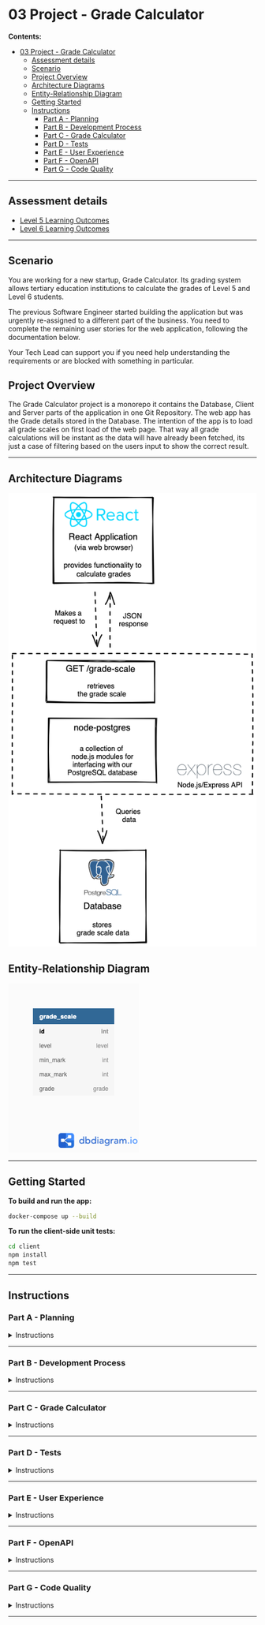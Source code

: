 # 03 Project - Grade Calculator

**Contents:**

- [03 Project - Grade Calculator](#03-project---grade-calculator)
  - [Assessment details](#assessment-details)
  - [Scenario](#scenario)
  - [Project Overview](#project-overview)
  - [Architecture Diagrams](#architecture-diagrams)
  - [Entity-Relationship Diagram](#entity-relationship-diagram)
  - [Getting Started](#getting-started)
  - [Instructions](#instructions)
    - [Part A - Planning](#part-a---planning)
    - [Part B - Development Process](#part-b---development-process)
    - [Part C - Grade Calculator](#part-c---grade-calculator)
    - [Part D - Tests](#part-d---tests)
    - [Part E - User Experience](#part-e---user-experience)
    - [Part F - OpenAPI](#part-f---openapi)
    - [Part G - Code Quality](#part-g---code-quality)

---

## Assessment details

- [Level 5 Learning Outcomes](./docs/learning-outcomes-l5.md)
- [Level 6 Learning Outcomes](./docs/learning-outcomes-l6.md)

---

## Scenario

You are working for a new startup, Grade Calculator. Its grading system allows tertiary education institutions to calculate the grades of Level 5 and Level 6 students.

The previous Software Engineer started building the application but was urgently re-assigned to a different part of the business. You need to complete the remaining user stories for the web application, following the documentation below.

Your Tech Lead can support you if you need help understanding the requirements or are blocked with something in particular.


## Project Overview

The Grade Calculator project is a monorepo it contains the Database, Client and Server parts of the application in one Git Repository. The web app has the Grade details stored in the Database. The intention of the app is to load all grade scales on first load of the web page. That way all grade calculations will be instant as the data will have already been fetched, its just a case of filtering based on the users input to show the correct result.

---

## Architecture Diagrams

![img](./diagrams/brief/grade-calculator-architecture-diagram.png)

## Entity-Relationship Diagram

![img](./diagrams/brief/grade-calculator-er-diagram.png)

---

## Getting Started

**To build and run the app:**

```zsh
docker-compose up --build
```

**To run the client-side unit tests:**

```zsh
cd client
npm install
npm test
```

---

## Instructions

### Part A - Planning

<details>
  <summary>Instructions</summary>

Read through this project and get an idea of work that you will need to implement.

To plan, organize and prioritize your work you will use GitHub Issues and a GitHub Project board. You do not need to implement each project part in the sequential order of Parts B-G. You will need to break down your work into small, manageable pieces.

You may end up with several GitHub Issues that make up one project part, and issues which contain work from a combination of the different project parts (eg. one issue containing both testing requirements and implementation of functionality).

**Acceptance criteria**

1. Each piece of work required (with the exception of Part B development process) is captured in a [GitHub Issue](https://docs.github.com/en/issues/tracking-your-work-with-issues/about-issues).
2. A [GitHub Project board](https://docs.github.com/en/issues/planning-and-tracking-with-projects/learning-about-projects/about-projects) is used to visualize your work AND is connected to your project repository.
3. A maximum of one issue is _In Progress_ at completion of the project.
4. Each GitHub Issue contains acceptance criteria/test cases for Parts C-G.
</details>

---

### Part B - Development Process

<details>
  <summary>Instructions</summary>

To avoid any waste for your workplace and technical debt for the client, it is important that you adhere to good development practices whilst working on this project.

**Acceptance criteria**

1. [Meaningful and frequent commit messages](https://reflectoring.io/meaningful-commit-messages/), demonstrating progression of development.
2. A separate branch is used for each GitHub Issue you work on.
3. Pull requests are created for each GitHub Issue and merged into the `main` branch.
4. All [pull requests include a description](https://github.blog/2015-01-21-how-to-write-the-perfect-pull-request/) explaining the changes made and have the tech lead and teaching assistant(s) added as [reviewers](https://docs.github.com/en/pull-requests/collaborating-with-pull-requests/proposing-changes-to-your-work-with-pull-requests/requesting-a-pull-request-review).
5. Pull requests have comments added to ask for help/feedback, if needed. A clear description of any issues is provided. If help/feedback is needed then the teaching team has been mentioned with the @ symbol. 
6. You should acknowledge all feedback given on pull requests and action the feedback given appropriately. 
7. The project is submitted correctly in GitHub with code merged to the `main` branch before the deadline. The project is turned in on Google Classroom.
8. All completed GitHub Issues have been closed. Any unfinished or in progress issues remain open. 

**NOTE** for AC6  If you do not request/receive help/feedback you will not lose marks here. If you implement changes based on feedback received that is considered acknowledging feedback given.


</details>

---

### Part C - Grade Calculator

<details>
  <summary>Instructions</summary>

Implement the [`getLetterGrade` utility function](./client/src/utils.js).

**User story**

- As a tertiary education institution administrator
- I want to calculate the students’ grades
- So that I can complete the students’ transcripts.

**Acceptance criteria**

- The `getLetterGrade` utility function uses the supplied `gradeScale`, `mark` and `level` to determine the correct letter grade.
- The `getLetterGrade` utility function does not return any hardcoded values.
- Validation is implemented for all arguments of the `getLetterGrade` utility function.
- GIVEN the grade calculator form is completed correctly, WHEN the user submits the form, THEN the correct grade is provided to the user.
- GIVEN the grade calculator form is completed incorrectly, WHEN the user submits the form, THEN a useful error message is displayed to the user.

**Dev tips**

- The grade conversion rules are stored in the database. Get your SQL query right in your SQL client of choice. Once you have the correct data, it should be easy to send it back up the stack from the API server to the React app to the [`getLetterGrade` utility function](./client/src/utils.js).

![img](./diagrams/brief/query-result.png)

</details>

---

### Part D - Tests

<details>
  <summary>Instructions</summary>

To improve the maintainability of the application, add unit tests for the `getLetterGrade` utility function. Make sure that they all pass.

**Acceptance criteria**

1. All happy path scenarios are covered with unit tests. (There is at least one test case for each row of the `grade_scale` table.)
2. Negative scenarios for all parameters of the `getLetterGrade` utility function are covered with unit tests.
3. All tests are meaningful, well named by explaining what they are testing, and pass.
4. There is little to no repetition in logic.

</details>

---

### Part E - User Experience

<details>
  <summary>Instructions</summary>

To improve the user experience design wireframes for the app. Use your wireframes when you implement and style the app. Remember to consider the different states of the app (happy pathway and error pathways).

**Acceptance criteria**

1. Wireframes are created. Screenshots or images of the wireframes are added to the [wireframes folder](./wireframes/wireframes.md). The wireframes consider different breakpoints for responsive design for mobile and desktop sizes.
2. The web application is styled using CSS and is responsive.
3. The design layout matches the wireframes, including responsive design.
4. There are no violations of [design principles](https://www.youtube.com/watch?v=a5KYlHNKQB8).
5. The HTML generated from the React app is [valid](https://validator.w3.org/#validate_by_input) and [semantically correct](https://html.com/semantic-markup/).
6. The CSS is [valid](https://jigsaw.w3.org/css-validator/#validate_by_input). The CSS class names are meaningful. No unused CSS rules or properties are left in the project.

</details>

---

### Part F - OpenAPI

<details>
  <summary>Instructions</summary>
  
To improve the developer experience and maintainability of the API, update the [OpenAPI spec](./server/apispec.yaml) file to match the requested functionality of the API.

**Acceptance criteria**

1. The OpenAPI spec file reflects the functionality of the API.
2. There are no validation problems.

</details>

---

### Part G - Code Quality

<details>
  <summary>Instructions</summary>

Your Tech lead has stressed the importance of the quality and maintainability of the code in your project due to the vast number of clients that your business looks after. There is no time available for you to go back later and clean things up.

**Acceptance criteria**

1. Code uses the repository design pattern so that it is easy to maintain and reuse.
2. All code is formatted using Prettier.
3. Code is logical and easy to read and understand.
4. Function and variable names are meaningful, useful, and consistent.
5. There is little to no repetition in logic.
6. No warnings, errors, bugs or syntax problems.
7. No unused code is left in the project.

</details>

---
